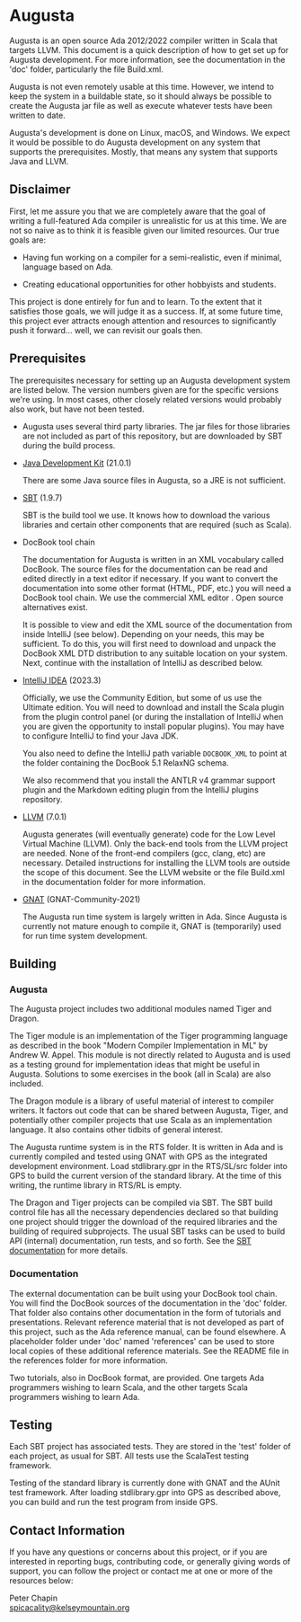 # Augusta

Augusta is an open source Ada 2012/2022 compiler written in Scala that targets LLVM. This
document is a quick description of how to get set up for Augusta development. For more
information, see the documentation in the 'doc' folder, particularly the file Build.xml.

Augusta is not even remotely usable at this time. However, we intend to keep the system in a
buildable state, so it should always be possible to create the Augusta jar file as well as
execute whatever tests have been written to date.

Augusta's development is done on Linux, macOS, and Windows. We expect it would be
possible to do Augusta development on any system that supports the prerequisites. Mostly, that
means any system that supports Java and LLVM.


## Disclaimer

First, let me assure you that we are completely aware that the goal of writing a full-featured
Ada compiler is unrealistic for us at this time. We are not so naive as to think it is feasible
given our limited resources. Our true goals are:

+ Having fun working on a compiler for a semi-realistic, even if minimal, language based on Ada.

+ Creating educational opportunities for other hobbyists and students.

This project is done entirely for fun and to learn. To the extent that it satisfies those goals,
we will judge it as a success. If, at some future time, this project ever attracts enough
attention and resources to significantly push it forward... well, we can revisit our goals then.


## Prerequisites

The prerequisites necessary for setting up an Augusta development system are listed below. The
version numbers given are for the specific versions we're using. In most cases, other closely
related versions would probably also work, but have not been tested.

+ Augusta uses several third party libraries. The jar files for those libraries are not
  included as part of this repository, but are downloaded by SBT during the build process.

+ [Java Development Kit](https://www.oracle.com/java/technologies/downloads/) (21.0.1)

  There are some Java source files in Augusta, so a JRE is not sufficient.
  
+ [SBT](https://www.scala-sbt.org/) (1.9.7)

  SBT is the build tool we use. It knows how to download the various libraries and certain other
  components that are required (such as Scala).

+ DocBook tool chain

  The documentation for Augusta is written in an XML vocabulary called DocBook. The source files
  for the documentation can be read and edited directly in a text editor if necessary. If you
  want to convert the documentation into some other format (HTML, PDF, etc.) you will need a
  DocBook tool chain. We use the commercial XML editor <oXygen/>. Open source alternatives
  exist.

  It is possible to view and edit the XML source of the documentation from inside IntelliJ (see
  below). Depending on your needs, this may be sufficient. To do this, you will first need to
  download and unpack the DocBook XML DTD distribution to any suitable location on your system.
  Next, continue with the installation of IntelliJ as described below.

+ [IntelliJ IDEA](http://www.jetbrains.com/idea/) (2023.3)

  Officially, we use the Community Edition, but some of us use the Ultimate edition. You will
  need to download and install the Scala plugin from the plugin control panel (or during the
  installation of IntelliJ when you are given the opportunity to install popular plugins). You
  may have to configure IntelliJ to find your Java JDK.

  You also need to define the IntelliJ path variable `DOCBOOK_XML` to point at the folder
  containing the DocBook 5.1 RelaxNG schema.

  We also recommend that you install the ANTLR v4 grammar support plugin and the Markdown
  editing plugin from the IntelliJ plugins repository.

+ [LLVM](http://llvm.org/) (7.0.1)

  Augusta generates (will eventually generate) code for the Low Level Virtual Machine (LLVM).
  Only the back-end tools from the LLVM project are needed. None of the front-end compilers
  (gcc, clang, etc) are necessary. Detailed instructions for installing the LLVM tools are
  outside the scope of this document. See the LLVM website or the file Build.xml in the
  documentation folder for more information.

+ [GNAT](http://www.adacore.com/community) (GNAT-Community-2021)

  The Augusta run time system is largely written in Ada. Since Augusta is currently not mature
  enough to compile it, GNAT is (temporarily) used for run time system development.


## Building

### Augusta

The Augusta project includes two additional modules named Tiger and Dragon.

The Tiger module is an implementation of the Tiger programming language as described in the book
"Modern Compiler Implementation in ML" by Andrew W. Appel. This module is not directly related
to Augusta and is used as a testing ground for implementation ideas that might be useful in
Augusta. Solutions to some exercises in the book (all in Scala) are also included.

The Dragon module is a library of useful material of interest to compiler writers. It factors
out code that can be shared between Augusta, Tiger, and potentially other compiler projects that
use Scala as an implementation language. It also contains other tidbits of general interest.

The Augusta runtime system is in the RTS folder. It is written in Ada and is currently compiled
and tested using GNAT with GPS as the integrated development environment. Load stdlibrary.gpr in
the RTS/SL/src folder into GPS to build the current version of the standard library. At the time
of this writing, the runtime library in RTS/RL is empty.

The Dragon and Tiger projects can be compiled via SBT. The SBT build control file has all the
necessary dependencies declared so that building one project should trigger the download of the
required libraries and the building of required subprojects. The usual SBT tasks can be used to
build API (internal) documentation, run tests, and so forth. See the [SBT
documentation](https://www.scala-sbt.org/documentation.html) for more details.

### Documentation

The external documentation can be built using your DocBook tool chain. You will find the DocBook
sources of the documentation in the 'doc' folder. That folder also contains other documentation
in the form of tutorials and presentations. Relevant reference material that is not developed as
part of this project, such as the Ada reference manual, can be found elsewhere. A placeholder
folder under 'doc' named 'references' can be used to store local copies of these additional
reference materials. See the README file in the references folder for more information.

Two tutorials, also in DocBook format, are provided. One targets Ada programmers wishing to
learn Scala, and the other targets Scala programmers wishing to learn Ada.


## Testing

Each SBT project has associated tests. They are stored in the 'test' folder of each project, as
usual for SBT. All tests use the ScalaTest testing framework.

Testing of the standard library is currently done with GNAT and the AUnit test framework. After
loading stdlibrary.gpr into GPS as described above, you can build and run the test program from
inside GPS.


## Contact Information

If you have any questions or concerns about this project, or if you are interested in reporting
bugs, contributing code, or generally giving words of support, you can follow the project or
contact me at one or more of the resources below:

Peter Chapin  
spicacality@kelseymountain.org  
